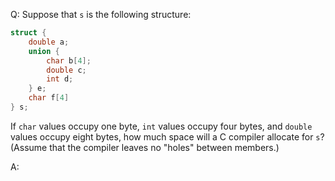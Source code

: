 Q: Suppose that `s` is the following structure:

```c
struct {
    double a;
    union {
        char b[4];
        double c;
        int d;
    } e;
    char f[4]
} s;
```

If `char` values occupy one byte, `int` values occupy four bytes, and `double`
values occupy eight bytes, how much space will a C compiler allocate for `s`?
(Assume that the compiler leaves no "holes" between members.)

A:
